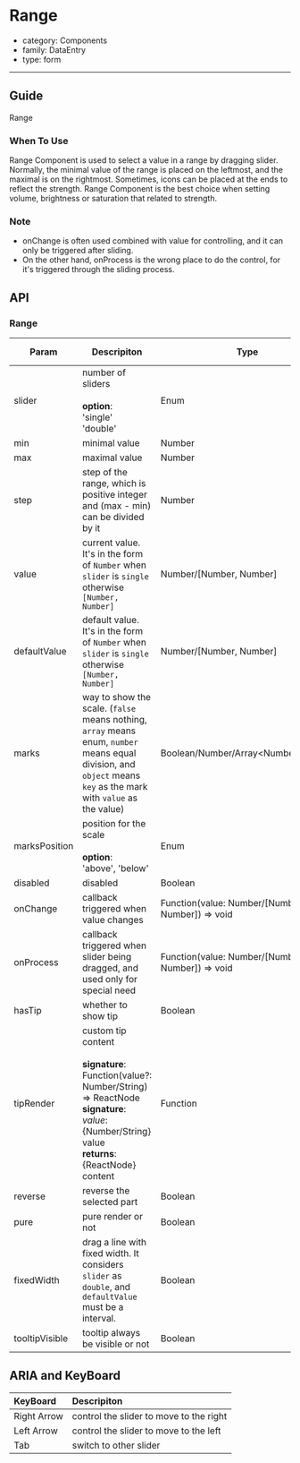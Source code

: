 # Range

-   category: Components
-   family: DataEntry
-   type: form

---

## Guide

Range

### When To Use

Range Component is used to select a value in a range by dragging slider. Normally, the minimal value of the range is placed on the leftmost, and the maximal is on the rightmost. Sometimes, icons can be placed at the ends to reflect the strength. Range Component is the best choice when setting volume, brightness or saturation that related to strength.

### Note

-   onChange is often used combined with value for controlling, and it can only be triggered after sliding.
-   On the other hand, onProcess is the wrong place to do the control, for it's triggered through the sliding process.

## API

### Range

| Param | Descripiton  | Type  | Default Value |
| ------------- | --------------------------------------------------------------------------------------------------------------------------------------------------------------------------- | -------------------------------------- | -------------- |
| slider        | number of sliders<br><br>**option**:<br>'single'<br>'double'                                                                                                                       | Enum                                   | 'single'       |
| min           | minimal value                                                                                                                                                                         | Number                                 | 0              |
| max           | maximal value                                                                                                                                                                         | Number                                 | 100            |
| step          | step of the range, which is positive integer and (max - min) can be divided by it                                                                                                                                       | Number                                 | 1              |
| value         | current value. It's in the form of `Number` when `slider` is `single` otherwise `[Number, Number]`                                                                   | Number/[Number, Number]               | -              |
| defaultValue  | default value. It's in the form of `Number` when `slider` is `single` otherwise `[Number, Number]`                                                                                         | Number/[Number, Number]                | -              |
| marks         | way to show the scale. (`false` means nothing, `array` means enum, `number` means equal division, and `object` means `key` as the mark with `value` as the value)                                                                                        | Boolean/Number/Array&lt;Number>/Object | false          |
| marksPosition | position for the scale<br><br>**option**:<br>'above', 'below'                                                                                                        | Enum                                   | 'above'        |
| disabled      | disabled                                                                                                                                                         | Boolean                                | false          |
| onChange      | callback triggered when value changes | Function(value: Number/[Number, Number]) => void                               | func.noop      |
| onProcess     | callback triggered when slider being dragged, and used only for special need                   | Function(value: Number/[Number, Number]) => void                               | func.noop      |
| hasTip        | whether to show tip                                                                                                                                                               | Boolean                                | true           |
| tipRender     | custom tip content<br><br>**signature**:<br>Function(value?: Number/String) => ReactNode<br>**signature**:<br>_value_: {Number/String} value<br>**returns**:<br>{ReactNode} content<br>                     | Function                               | value => value |
| reverse       | reverse the selected part                                                                                                                                                                       | Boolean                                | false          |
| pure          | pure render or not                                                                                                                                                             | Boolean                                | false          |
| fixedWidth    | drag a line with fixed width. It considers `slider` as `double`, and `defaultValue` must be a interval.                                                                                                                                                                 | Boolean                                | false          |
| tooltipVisible| tooltip always be visible or not                                                                                                                                                              | Boolean                                | false          |

## ARIA and KeyBoard

| KeyBoard          | Descripiton                              |
| :---------- | :------------------------------ |
| Right Arrow    | control the slider to move to the right                         |
| Left Arrow    | control the slider to move to the left                         |
| Tab       | switch to other slider                 |